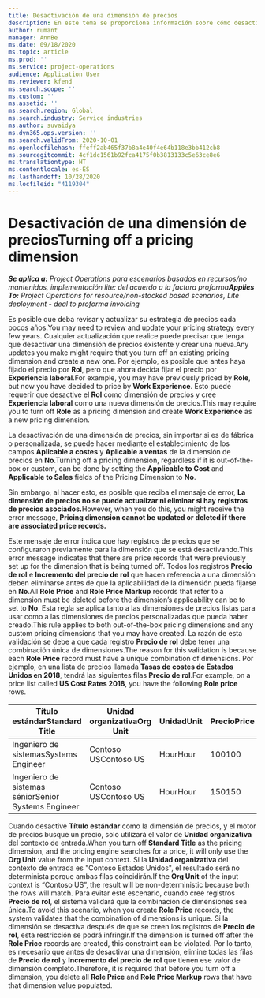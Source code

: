 ```yaml
---
title: Desactivación de una dimensión de precios
description: En este tema se proporciona información sobre cómo desactivar dimensiones de precios.
author: rumant
manager: AnnBe
ms.date: 09/18/2020
ms.topic: article
ms.prod: ''
ms.service: project-operations
audience: Application User
ms.reviewer: kfend
ms.search.scope: ''
ms.custom: ''
ms.assetid: ''
ms.search.region: Global
ms.search.industry: Service industries
ms.author: suvaidya
ms.dyn365.ops.version: ''
ms.search.validFrom: 2020-10-01
ms.openlocfilehash: ffeff2ab465f37b8a4e40f4e64b118e3bb412cb8
ms.sourcegitcommit: 4cf1dc1561b92fca4175f0b3813133c5e63ce8e6
ms.translationtype: HT
ms.contentlocale: es-ES
ms.lasthandoff: 10/28/2020
ms.locfileid: "4119304"
---
```

# <a name="turning-off-a-pricing-dimension"></a><span data-ttu-id="c5471-103">Desactivación de una dimensión de precios</span><span class="sxs-lookup"><span data-stu-id="c5471-103">Turning off a pricing dimension</span></span>

<span data-ttu-id="c5471-104">_**Se aplica a:** Project Operations para escenarios basados en recursos/no mantenidos, implementación lite: del acuerdo a la factura proforma_</span><span class="sxs-lookup"><span data-stu-id="c5471-104">_**Applies To:** Project Operations for resource/non-stocked based scenarios, Lite deployment - deal to proforma invoicing_</span></span>

<span data-ttu-id="c5471-105">Es posible que deba revisar y actualizar su estrategia de precios cada pocos años.</span><span class="sxs-lookup"><span data-stu-id="c5471-105">You may need to review and update your pricing strategy every few years.</span></span> <span data-ttu-id="c5471-106">Cualquier actualización que realice puede precisar que tenga que desactivar una dimensión de precios existente y crear una nueva.</span><span class="sxs-lookup"><span data-stu-id="c5471-106">Any updates you make might require that you turn off an existing pricing dimension and create a new one.</span></span> <span data-ttu-id="c5471-107">Por ejemplo, es posible que antes haya fijado el precio por **Rol**, pero que ahora decida fijar el precio por **Experiencia laboral**.</span><span class="sxs-lookup"><span data-stu-id="c5471-107">For example, you may have previously priced by **Role**, but now you have decided to price by **Work Experience**.</span></span> <span data-ttu-id="c5471-108">Esto puede requerir que desactive el **Rol** como dimensión de precios y cree **Experiencia laboral** como una nueva dimensión de precios.</span><span class="sxs-lookup"><span data-stu-id="c5471-108">This may require you to turn off **Role** as a pricing dimension and create **Work Experience** as a new pricing dimension.</span></span> 

<span data-ttu-id="c5471-109">La desactivación de una dimensión de precios, sin importar si es de fábrica o personalizada, se puede hacer mediante el establecimiento de los campos **Aplicable a costes** y **Aplicable a ventas** de la dimensión de precios en **No**.</span><span class="sxs-lookup"><span data-stu-id="c5471-109">Turning off a pricing dimension, regardless if it is out-of-the-box or custom, can be done by setting the **Applicable to Cost** and **Applicable to Sales** fields of the Pricing Dimension to **No**.</span></span>

<span data-ttu-id="c5471-110">Sin embargo, al hacer esto, es posible que reciba el mensaje de error, **La dimensión de precios no se puede actualizar ni eliminar si hay registros de precios asociados.**</span><span class="sxs-lookup"><span data-stu-id="c5471-110">However, when you do this, you might receive the error message, **Pricing dimension cannot be updated or deleted if there are associated price records.**</span></span>

<span data-ttu-id="c5471-111">Este mensaje de error indica que hay registros de precios que se configuraron previamente para la dimensión que se está desactivando.</span><span class="sxs-lookup"><span data-stu-id="c5471-111">This error message indicates that there are price records that were previously set up for the dimension that is being turned off.</span></span> <span data-ttu-id="c5471-112">Todos los registros **Precio de rol** e **Incremento del precio de rol** que hacen referencia a una dimensión deben eliminarse antes de que la aplicabilidad de la dimensión pueda fijarse en **No**.</span><span class="sxs-lookup"><span data-stu-id="c5471-112">All **Role Price** and **Role Price Markup** records that refer to a dimension must be deleted before the dimension’s applicability can be to set to **No**.</span></span> <span data-ttu-id="c5471-113">Esta regla se aplica tanto a las dimensiones de precios listas para usar como a las dimensiones de precios personalizadas que pueda haber creado.</span><span class="sxs-lookup"><span data-stu-id="c5471-113">This rule applies to both out-of-the-box pricing dimensions and any custom pricing dimensions that you may have created.</span></span> <span data-ttu-id="c5471-114">La razón de esta validación se debe a que cada registro **Precio de rol** debe tener una combinación única de dimensiones.</span><span class="sxs-lookup"><span data-stu-id="c5471-114">The reason for this validation is because each **Role Price** record must have a unique combination of dimensions.</span></span> <span data-ttu-id="c5471-115">Por ejemplo, en una lista de precios llamada **Tasas de costes de Estados Unidos en 2018**, tendrá las siguientes filas **Precio de rol**.</span><span class="sxs-lookup"><span data-stu-id="c5471-115">For example, on a price list called **US Cost Rates 2018**, you have the following **Role price** rows.</span></span> 

| <span data-ttu-id="c5471-116">Título estándar</span><span class="sxs-lookup"><span data-stu-id="c5471-116">Standard Title</span></span>         | <span data-ttu-id="c5471-117">Unidad organizativa</span><span class="sxs-lookup"><span data-stu-id="c5471-117">Org Unit</span></span>    |<span data-ttu-id="c5471-118">Unidad</span><span class="sxs-lookup"><span data-stu-id="c5471-118">Unit</span></span>   |<span data-ttu-id="c5471-119">Precio</span><span class="sxs-lookup"><span data-stu-id="c5471-119">Price</span></span>  |<span data-ttu-id="c5471-120">Divisa</span><span class="sxs-lookup"><span data-stu-id="c5471-120">Currency</span></span>  |
| -----------------------|-------------|-------|-------|----------|
| <span data-ttu-id="c5471-121">Ingeniero de sistemas</span><span class="sxs-lookup"><span data-stu-id="c5471-121">Systems Engineer</span></span>|<span data-ttu-id="c5471-122">Contoso US</span><span class="sxs-lookup"><span data-stu-id="c5471-122">Contoso US</span></span>|<span data-ttu-id="c5471-123">Hour</span><span class="sxs-lookup"><span data-stu-id="c5471-123">Hour</span></span>| <span data-ttu-id="c5471-124">100</span><span class="sxs-lookup"><span data-stu-id="c5471-124">100</span></span>|<span data-ttu-id="c5471-125">USD</span><span class="sxs-lookup"><span data-stu-id="c5471-125">USD</span></span>|
| <span data-ttu-id="c5471-126">Ingeniero de sistemas sénior</span><span class="sxs-lookup"><span data-stu-id="c5471-126">Senior Systems Engineer</span></span>|<span data-ttu-id="c5471-127">Contoso US</span><span class="sxs-lookup"><span data-stu-id="c5471-127">Contoso US</span></span>|<span data-ttu-id="c5471-128">Hour</span><span class="sxs-lookup"><span data-stu-id="c5471-128">Hour</span></span>| <span data-ttu-id="c5471-129">150</span><span class="sxs-lookup"><span data-stu-id="c5471-129">150</span></span>| <span data-ttu-id="c5471-130">USD</span><span class="sxs-lookup"><span data-stu-id="c5471-130">USD</span></span>|


<span data-ttu-id="c5471-131">Cuando desactive **Título estándar** como la dimensión de precios, y el motor de precios busque un precio, solo utilizará el valor de **Unidad organizativa** del contexto de entrada.</span><span class="sxs-lookup"><span data-stu-id="c5471-131">When you turn off **Standard Title** as the pricing dimension, and the pricing engine searches for a price, it will only use the **Org Unit** value from the input context.</span></span> <span data-ttu-id="c5471-132">Si la **Unidad organizativa** del contexto de entrada es "Contoso Estados Unidos", el resultado será no determinista porque ambas filas coincidirán.</span><span class="sxs-lookup"><span data-stu-id="c5471-132">If the **Org Unit** of the input context is “Contoso US”, the result will be non-deterministic because both the rows will match.</span></span> <span data-ttu-id="c5471-133">Para evitar este escenario, cuando cree registros **Precio de rol**, el sistema validará que la combinación de dimensiones sea única.</span><span class="sxs-lookup"><span data-stu-id="c5471-133">To avoid this scenario, when you create **Role Price** records, the system validates that the combination of dimensions is unique.</span></span> <span data-ttu-id="c5471-134">Si la dimensión se desactiva después de que se creen los registros de **Precio de rol**, esta restricción se podrá infringir.</span><span class="sxs-lookup"><span data-stu-id="c5471-134">If the dimension is turned off after the **Role Price** records are created, this constraint can be violated.</span></span> <span data-ttu-id="c5471-135">Por lo tanto, es necesario que antes de desactivar una dimensión, elimine todas las filas de **Precio de rol** y **Incremento del precio de rol** que tienen ese valor de dimensión completo.</span><span class="sxs-lookup"><span data-stu-id="c5471-135">Therefore, it is required that before you turn off a dimension, you delete all **Role Price** and **Role Price Markup** rows that have that dimension value populated.</span></span>
